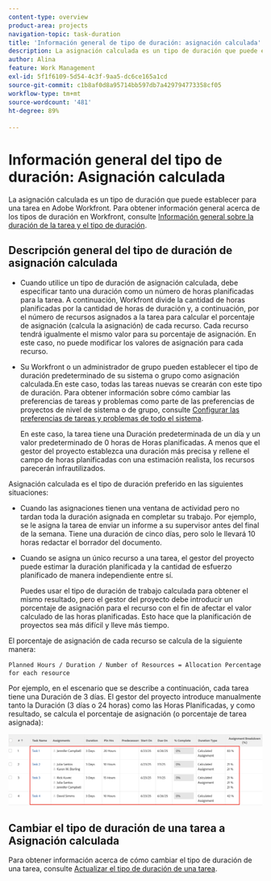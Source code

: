 ```yaml
---
content-type: overview
product-area: projects
navigation-topic: task-duration
title: 'Información general de tipo de duración: asignación calculada'
description: La asignación calculada es un tipo de duración que puede establecer para una tarea en Adobe Workfront. Para obtener información general sobre los tipos de duración en Workfront, consulte Información general sobre la duración de la tarea y el tipo de duración.
author: Alina
feature: Work Management
exl-id: 5f1f6109-5d54-4c3f-9aa5-dc6ce165a1cd
source-git-commit: c1b8af0d8a95714bb597db7a429794773358cf05
workflow-type: tm+mt
source-wordcount: '481'
ht-degree: 89%

---
```


# Información general del tipo de duración: Asignación calculada

<!-- Audited: 5/2025 -->

La asignación calculada es un tipo de duración que puede establecer para una tarea en Adobe Workfront. Para obtener información general acerca de los tipos de duración en Workfront, consulte [Información general sobre la duración de la tarea y el tipo de duración](../../../manage-work/tasks/taskdurtn/task-duration-and-duration-type.md).

## Descripción general del tipo de duración de asignación calculada

<!--
<p data-mc-conditions="QuicksilverOrClassic.Draft mode">(NOTE: This Hub issue has a powerpoint that highlights information that is useful to users when using Calculated Assignment duration type. I don't think we can use the powerpoint, because it's old. I also don't know if the things they discuss are still relevant, since the PP is from 2015. I've closed the issue, but I'm putting a link here just in case the info is useful. https://hub.workfront.com/issue/5a9dd7d5007d02a8966014557c23cc89/updates)</p>
-->

* Cuando utilice un tipo de duración de asignación calculada, debe especificar tanto una duración como un número de horas planificadas para la tarea. A continuación, Workfront divide la cantidad de horas planificadas por la cantidad de horas de duración y, a continuación, por el número de recursos asignados a la tarea para calcular el porcentaje de asignación (calcula la asignación) de cada recurso. Cada recurso tendrá igualmente el mismo valor para su porcentaje de asignación. En este caso, no puede modificar los valores de asignación para cada recurso.
* Su Workfront o un administrador de grupo pueden establecer el tipo de duración predeterminado de su sistema o grupo como asignación calculada.En este caso, todas las tareas nuevas se crearán con este tipo de duración. Para obtener información sobre cómo cambiar las preferencias de tareas y problemas como parte de las preferencias de proyectos de nivel de sistema o de grupo, consulte [Configurar las preferencias de tareas y problemas de todo el sistema](../../../administration-and-setup/set-up-workfront/configure-system-defaults/set-task-issue-preferences.md).

  En este caso, la tarea tiene una Duración predeterminada de un día y un valor predeterminado de 0 horas de Horas planificadas. A menos que el gestor del proyecto establezca una duración más precisa y rellene el campo de horas planificadas con una estimación realista, los recursos parecerán infrautilizados.

Asignación calculada es el tipo de duración preferido en las siguientes situaciones:

* Cuando las asignaciones tienen una ventana de actividad pero no tardan toda la duración asignada en completar su trabajo. Por ejemplo, se le asigna la tarea de enviar un informe a su supervisor antes del final de la semana. Tiene una duración de cinco días, pero solo le llevará 10 horas redactar el borrador del documento.
* Cuando se asigna un único recurso a una tarea, el gestor del proyecto puede estimar la duración planificada y la cantidad de esfuerzo planificado de manera independiente entre sí.

  Puedes usar el tipo de duración de trabajo calculada para obtener el mismo resultado, pero el gestor del proyecto debe introducir un porcentaje de asignación para el recurso con el fin de afectar el valor calculado de las horas planificadas. Esto hace que la planificación de proyectos sea más difícil y lleve más tiempo.

El porcentaje de asignación de cada recurso se calcula de la siguiente manera:

```
Planned Hours / Duration / Number of Resources = Allocation Percentage for each resource
```

Por ejemplo, en el escenario que se describe a continuación, cada tarea tiene una Duración de 3 días. El gestor del proyecto introduce manualmente tanto la Duración (3 días o 24 horas) como las Horas Planificadas, y como resultado, se calcula el porcentaje de asignación (o porcentaje de tarea asignada):

![](assets/calcassign-350x80.png)

## Cambiar el tipo de duración de una tarea a Asignación calculada

Para obtener información acerca de cómo cambiar el tipo de duración de una tarea, consulte [Actualizar el tipo de duración de una tarea](../../../manage-work/tasks/taskdurtn/update-duration-type-of-task.md).

<!--
<p data-mc-conditions="QuicksilverOrClassic.Draft mode">(NOTE: replaced with new article linked above)</p>
-->

<!--
<ol data-mc-conditions="QuicksilverOrClassic.Draft mode">
<li value="1">Go to a task for which you want to change the Duration Type.</li>
<li value="2"> <p data-mc-conditions="QuicksilverOrClassic.Quicksilver">Click <strong>Task Details</strong> in the left panel, then in the Overview area double click <strong>Duration Type</strong>. </p> </li>
<li value="3">Select <strong>Calculated Assignment</strong> from the drop-down menu.</li>
<li value="4">Click <strong>Save</strong> <strong>Changes</strong>.</li>
</ol>
-->
